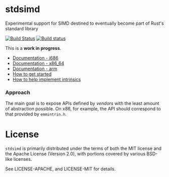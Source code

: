 stdsimd
=======

Experimental support for SIMD destined to eventually become part of Rust's
standard library

[![Build Status](https://travis-ci.org/rust-lang-nursery/stdsimd.svg?branch=master)](https://travis-ci.org/rust-lang-nursery/stdsimd)
[![Build status](https://ci.appveyor.com/api/projects/status/ix74qhmilpibn00x/branch/master?svg=true)](https://ci.appveyor.com/project/rust-lang-libs/stdsimd/branch/master)

This is a **work in progress**.

* [Documentation - i686][i686]
* [Documentation - x86\_64][x86_64]
* [Documentation - arm][arm]
* [How to get started][contrib]
* [How to help implement intrinsics][help-implement]

[contrib]: https://github.com/rust-lang-nursery/stdsimd/blob/master/CONTRIBUTING.md
[help-implement]: https://github.com/rust-lang-nursery/stdsimd/issues/40
[i686]: https://rust-lang-nursery.github.io/stdsimd/i686/stdsimd/
[x86_64]: https://rust-lang-nursery.github.io/stdsimd/x86_64/stdsimd/
[arm]: https://rust-lang-nursery.github.io/stdsimd/arm/stdsimd/

### Approach

The main goal is to expose APIs defined by *vendors* with the least amount of
abstraction possible. On x86, for example, the API should correspond to that
provided by `emmintrin.h`.

# License

`stdsimd` is primarily distributed under the terms of both the MIT license and
the Apache License (Version 2.0), with portions covered by various BSD-like
licenses.

See LICENSE-APACHE, and LICENSE-MIT for details.
